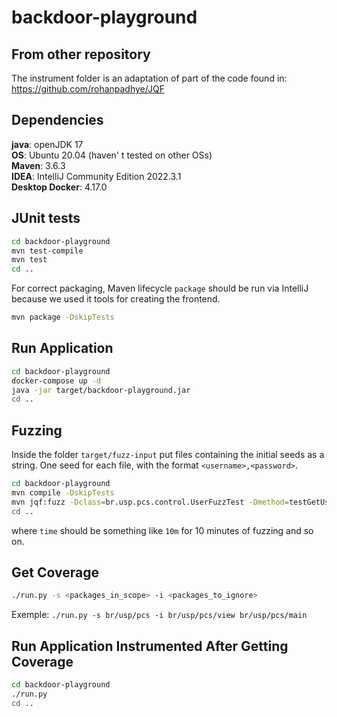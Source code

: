 # backdoor-playground
## From other repository
The instrument folder is an adaptation of part of the code found in: https://github.com/rohanpadhye/JQF

## Dependencies
**java**: openJDK 17</br>
**OS**: Ubuntu 20.04 (haven' t tested on other OSs)</br>
**Maven**: 3.6.3</br>
**IDEA**: IntelliJ Community Edition 2022.3.1</br>
**Desktop Docker**: 4.17.0</br>

## JUnit tests
```bash
cd backdoor-playground
mvn test-compile
mvn test
cd ..
```

For correct packaging, Maven lifecycle `package` should be run via IntelliJ because we used it tools for creating the frontend.

```bash
mvn package -DskipTests
```

## Run Application
```bash
cd backdoor-playground
docker-compose up -d
java -jar target/backdoor-playground.jar
cd ..
```

## Fuzzing
Inside the folder `target/fuzz-input` put files containing the initial seeds as a string. One seed for each file, with the format `<username>,<password>`.

```bash
cd backdoor-playground
mvn compile -DskipTests
mvn jqf:fuzz -Dclass=br.usp.pcs.control.UserFuzzTest -Dmethod=testGetUser -Din=target/fuzz-input/ -Dtime=<time>
cd ..
```
where `time` should be something like `10m` for 10 minutes of fuzzing and so on.

## Get Coverage
```bash
./run.py -s <packages_in_scope> -i <packages_to_ignore>
```
Exemple: `./run.py -s br/usp/pcs -i br/usp/pcs/view br/usp/pcs/main`

## Run Application Instrumented After Getting Coverage
```bash
cd backdoor-playground
./run.py
cd ..
```
